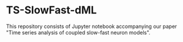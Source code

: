 # TS-SlowFast-dML
This repository consists of Jupyter notebook accompanying our paper "Time series analysis of coupled slow-fast neuron models".
